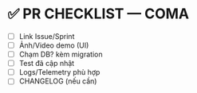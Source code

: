 # ✅ PR CHECKLIST — COMA

- [ ] Link Issue/Sprint
- [ ] Ảnh/Video demo (UI)
- [ ] Chạm DB? kèm migration
- [ ] Test đã cập nhật
- [ ] Logs/Telemetry phù hợp
- [ ] CHANGELOG (nếu cần)

